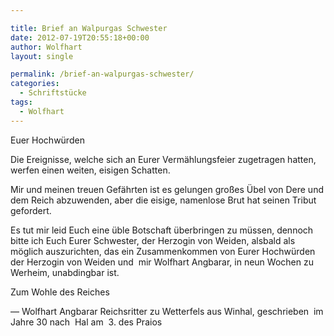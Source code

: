 ```yaml
---

title: Brief an Walpurgas Schwester
date: 2012-07-19T20:55:18+00:00
author: Wolfhart
layout: single

permalink: /brief-an-walpurgas-schwester/
categories:
  - Schriftstücke
tags:
  - Wolfhart
---
```

Euer Hochwürden

Die Ereignisse, welche sich an Eurer Vermählungsfeier zugetragen hatten, werfen einen weiten, eisigen Schatten.<!--more-->



Mir und meinen treuen Gefährten ist es gelungen großes Übel von Dere und dem Reich abzuwenden, aber die eisige, namenlose Brut hat seinen Tribut gefordert.

Es tut mir leid Euch eine üble Botschaft überbringen zu müssen, dennoch bitte ich Euch Eurer Schwester, der Herzogin von Weiden, alsbald als möglich auszurichten, das ein Zusammenkommen von Eurer Hochwürden der Herzogin von Weiden und  mir Wolfhart Angbarar, in neun Wochen zu Werheim, unabdingbar ist.

Zum Wohle des Reiches

&#8212; Wolfhart Angbarar Reichsritter zu Wetterfels aus Winhal, geschrieben  im Jahre 30 nach  Hal am  3. des Praios
